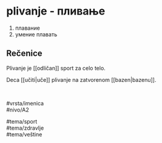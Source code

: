 # plivanje - пливање

1. плавание  
2. умение плавать

## Rečenice

Plivanje je [[odličan]] sport za celo telo.

Deca [[učiti|uče]] plivanje na zatvorenom [[bazen|bazenu]].

<br>

#vrsta/imenica  
#nivo/A2  

#tema/sport  
#tema/zdravlje  
#tema/veštine  
